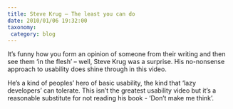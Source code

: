 ```yaml
---
title: Steve Krug – The least you can do
date: 2010/01/06 19:32:00
taxonomy: 
 category: blog 
---
```


It’s funny how you form an opinion of someone from their writing and then see them ‘in the flesh’ – well, Steve Krug was a surprise. His no-nonsense approach to usability does shine through in this video.

He’s a kind of peoples’ hero of basic usability, the kind that ‘lazy developers’ can tolerate. This isn’t the greatest usability video but it’s a reasonable substitute for not reading his book - ‘Don’t make me think’.

